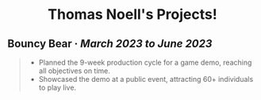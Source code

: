 <h1 align="center">Thomas Noell's Projects!</h1>

<h2>Bouncy Bear · <em>March 2023 to June 2023</em></h2>

> - Planned the 9-week production cycle for a game demo, reaching all objectives on time. 
> - Showcased the demo at a public event, attracting 60+ individuals to play live.
